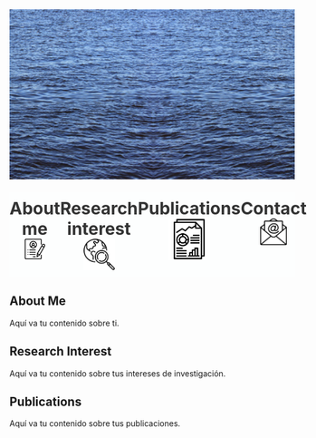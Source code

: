 <div style="text-align:center;">
    <img src="ocean_pic.jpg" alt="Header Image" style="width: 100%; height: 300px; object-fit: cover;">
</div>

<div style="display: flex; justify-content: space-around; background-color: #FDFEFE; padding: 10px 0; margin: 20px 0;">
    <div style="text-align: center; flex-grow: 1;">
        <p style="text-align: center; margin: 0; font-size: 30px; font-weight: bold; color: #333333;">About me</p>
        <a href="#About-me" style="display: inline-block;">
            <img src="about_me_icon.png" alt="About Me" style="width: 40%; height: 40%; display: block; margin: 0 auto;">
        </a>
    </div>
    <div style="text-align: center; flex-grow: 1;">
        <p style="text-align: center; margin: 0; font-size: 30px; font-weight: bold; color: #333333;">Research interest</p>
        <a href="#Research-interest" style="display: inline-block;">
            <img src="research_icon.png" alt="Research Interest" style="width: 40%; height: 40%; display: block; margin: 0 auto;">
        </a>
    </div>
    <div style="text-align: center; flex-grow: 1;">
        <p style="text-align: center; margin: 0; font-size: 30px; font-weight: bold; color: #333333;">Publications</p>
        <a href="#Publications" style="display: inline-block;">
            <img src="papers_icon.png" alt="Publications" style="width: 40%; height: 40%; display: block; margin: 0 auto;">
        </a>
    </div>
    <div style="text-align: center; flex-grow: 1;">
        <p style="text-align: center; margin: 0; font-size: 30px; font-weight: bold; color: #333333;">Contact</p>
        <a href="#Contact" style="display: inline-block;">
            <img src="contact_icon.png" alt="Contact" style="width: 40%; height: 40%; display: block; margin: 0 auto;">
        </a>
    </div>
</div>




## About Me
Aquí va tu contenido sobre ti.

## Research Interest
Aquí va tu contenido sobre tus intereses de investigación.

## Publications
Aquí va tu contenido sobre tus publicaciones.
